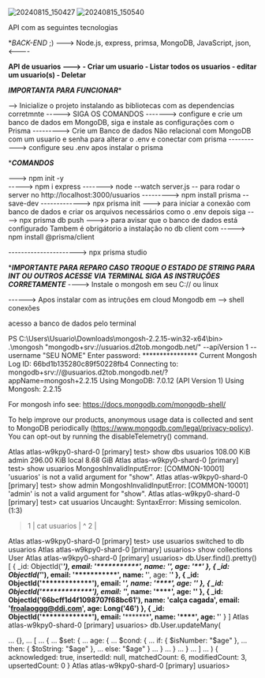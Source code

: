 ![20240815_150427](https://github.com/user-attachments/assets/e03fc2fb-235b-435d-86c6-fc3701babe8b)
![20240815_150540](https://github.com/user-attachments/assets/df63b6fa-2c72-417c-88a1-0909962057a2)




API com as seguintes tecnologias 

 **BACK-END* ;)
---> Node.js, express, primsa, MongoDB, JavaScript, json,  <----
 
 
 **API de usuarios --->
     - Criar um usuario 
     - Listar todos os usuarios
     - editar um usuario(s)
     - Deletar**

***IMPORTANTA PARA FUNCIONAR****

--> Inicialize o projeto instalando as bibliotecas com as dependencias corretmnte 
-----> SIGA OS COMANDOS 
-------> configure e crie um banco de dados em MongoDB, siga e instale as configurações com o Prisma 
---------> Crie um Banco de dados Não relacional com MongoDB com um usuario e senha para alterar o .env e conectar com prisma 
 -----------> configure seu .env apos instalar o prisma 

 ****COMANDOS***

 --->  npm init -y  
 -----> npm i express
 -------> node --watch server.js -- para rodar o server no http://localhost:3000/usuarios
 ---------> npm install prisma --save-dev
------------->  npx prisma init ---> para iniciar a conexão com banco de dados e criar os arquivos necessários 
como o .env
depois siga ---->  npx prisma db push --->> para avisar que o banco de dados está configurado 
Tambem é obrigátorio a instalação no db client com -----> npm install @prisma/client

---------------------->  npx prisma studio


****IMPORTANTE PARA REPARO CASO TROQUE O ESTADO DE STRING PARA INT OU OUTROS ACESSE VIA TERMINAL SIGA AS INSTRUÇÕES CORRETAMENTE***
----> Instale o mongosh em seu C:// ou linux 

------> Apos instalar com as intruções em cloud Mongodb em --> shell conexões 


acesso a banco de dados pelo terminal 

PS C:\Users\Usuario\Downloads\mongosh-2.2.15-win32-x64\bin> .\mongosh "mongodb+srv://usuarios.d2tob.mongodb.net/" --apiVersion 1 --username "SEU NOME"
Enter password: ****************
Current Mongosh Log ID: 66bd1b135280c89f50228fb4
Connecting to:          mongodb+srv://<credentials>@usuarios.d2tob.mongodb.net/?appName=mongosh+2.2.15
Using MongoDB:          7.0.12 (API Version 1)
Using Mongosh:          2.2.15

For mongosh info see: https://docs.mongodb.com/mongodb-shell/


To help improve our products, anonymous usage data is collected and sent to MongoDB periodically (https://www.mongodb.com/legal/privacy-policy).
You can opt-out by running the disableTelemetry() command.

Atlas atlas-w9kpy0-shard-0 [primary] test> show dbs
usuarios  108.00 KiB
admin     296.00 KiB
local       8.68 GiB
Atlas atlas-w9kpy0-shard-0 [primary] test> show usuarios
MongoshInvalidInputError: [COMMON-10001] 'usuarios' is not a valid argument for "show".
Atlas atlas-w9kpy0-shard-0 [primary] test> show admin
MongoshInvalidInputError: [COMMON-10001] 'admin' is not a valid argument for "show".
Atlas atlas-w9kpy0-shard-0 [primary] test> cat usuarios
Uncaught:
SyntaxError: Missing semicolon. (1:3)

> 1 | cat usuarios
    |    ^
  2 |

Atlas atlas-w9kpy0-shard-0 [primary] test> use usuarios
switched to db usuarios
Atlas atlas-w9kpy0-shard-0 [primary] usuarios> show collections
User
Atlas atlas-w9kpy0-shard-0 [primary] usuarios> db.User.find().pretty()
[
  {
     _id: ObjectId('*************'),
    email: '***********',
    name: '****',
    age: '**'
  },
  {
     _id: ObjectId('*************'),
    email: '***********',
    name: '****',
    age: '**'
  },
  {
    _id: ObjectId('*************'),
    email: '***********',
    name: '****',
    age: '**'
  },
  {
      _id: ObjectId('*************'),
    email: '***********',
    name: '****',
    age: '**'
  },
  {
    _id: ObjectId('66bcff1d4f1098707f68bc61'),
    name: 'calça cagada',
    email: 'froalaoggg@ddi.com',
    age: Long('46')
  },
  {
      _id: ObjectId('*************'),
    email: '***********',
    name: '****',
    age: '**'
  }
]
Atlas atlas-w9kpy0-shard-0 [primary] usuarios> db.User.updateMany(

...     {},
...     [
...         {
...             $set: {
...                 age: {
...                     $cond: {
...                         if: { $isNumber: "$age" },
...                         then: { $toString: "$age" },
...                         else: "$age"                    }
...                 }
...             }
...         }
...     ]
... )
{
  acknowledged: true,
  insertedId: null,
  matchedCount: 6,
  modifiedCount: 3,
  upsertedCount: 0
}
Atlas atlas-w9kpy0-shard-0 [primary] usuarios>

